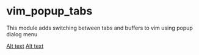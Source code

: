 # vim_popup_tabs

This module adds switching between tabs and buffers to vim using popup dialog menu

[Alt text](docs/popup_tabs.jpg)
[Alt text](docs/popup_buffer.jpg)
